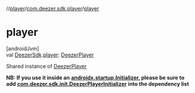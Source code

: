 //[player](../../index.md)/[com.deezer.sdk.player](index.md)/[player](player.md)

# player

[androidJvm]\
val [DeezerSdk](../../../authentication/authentication/com.deezer.sdk/-deezer-sdk/index.md).[player](player.md): [DeezerPlayer](../../../player/player-api/player-api/com.deezer.sdk.player.api/-deezer-player/index.md)

Shared instance of [DeezerPlayer](../../../player/player-api/player-api/com.deezer.sdk.player.api/-deezer-player/index.md)

**NB: If you use it inside an** [**androidx.startup.Initializer**](https://developer.android.com/reference/kotlin/androidx/startup/Initializer.html)**, please be sure to add** [**com.deezer.sdk.init.DeezerPlayerInitializer**](../com.deezer.sdk.init/-deezer-player-initializer/index.md) **into the dependency list**
